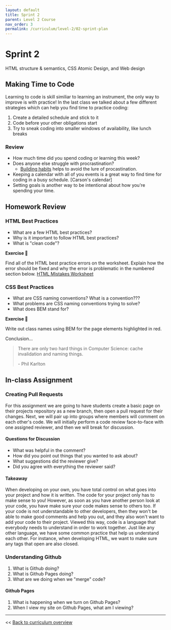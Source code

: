 ```yaml
---
layout: default
title: Sprint 2
parent: Level 2 Course
nav_order: 3
permalink: /curriculum/level-2/02-sprint-plan
---
```


# Sprint 2
HTML structure & semantics, CSS Atomic Design, and Web design

## Making Time to Code

Learning to code is skill similiar to learning an instrument, the only way to improve is with practice! In the last class we talked about a few different strategies which can help you find time to practice coding:

1. Create a detailed schedule and stick to it
1. Code before your other obligations start
1. Try to sneak coding into smaller windows of availability, like lunch breaks

### Review 

* How much time did you spend coding or learning this week?
* Does anyone else struggle with procrastination?
  * [Building habits](https://jamesclear.com/habit-guide) helps to avoid the lure of procastination. 
* Keeping a calendar with all of you events is a great way to find time for coding in a busy schedule. [Carson's calendar]
* Setting goals is another way to be intentional about how you're spending your time.

## Homework Review

### HTML Best Practices

* What are a few HTML best practices? 
* Why is it important to follow HTML best practices? 
* What is "clean code"?

**Exercise 📝**

Find all of the HTML best practice errors on the worksheet. Explain how the error should be fixed and why the error is problematic in the numbered section below. <a href="./html-mistakes.pdf" type="application/pdf" target="_blank">HTML Mistakes Worksheet</a>

### CSS Best Practices

* What are CSS naming conventions? What is a convention???
* What problems are CSS naming conventions trying to solve? 
* What does BEM stand for? 

**Exercise 📝**

Write out class names using BEM for the page elements highlighted in red.

Conclusion...

> There are only two hard things in Computer Science: cache invalidation and naming things.
>
> \- Phil Karlton

## In-class Assignment 

### Creating Pull Requests
For this assignment we are going to have students create a basic page on their projects repository as a new branch, then open a pull request for their changes. Next, we will pair up into groups where members will comment on each other's code. We will initially perform a code review face-to-face with one assigned reviewer, and then we will break for discussion.

#### Questions for Discussion
* What was helpful in the comment?
* How did you point out things that you wanted to ask about?  
* What suggestions did the reviewer give? 
* Did you agree with everything the reviewer said?

#### Takeaway
When developing on your own, you have total control on what goes into your project and how it is written. The code for your project only has to make sense to you! However, as soon as you have another person look at your code, you have make sure your code makes sense to others too. If your code is not understandable to other developers, then they won't be able to make good comments and help you out, and they also won't want to add your code to their project. Viewed this way, code is a language that everybody needs to understand in order to work together. Just like any other language, we have some common practice that help us understand each other. For instance, when developing HTML, we want to make sure any tags that open are also closed. 

### Understanding Github
1. What is Github doing? 
2. What is Github Pages doing?
3. What are we doing when we "merge" code?

#### Github Pages
1. What is happening when we turn on Github Pages?
2. When I view my site on Github Pages, what am I viewing?


---
<< [Back to curriculum overview](../level-2)
